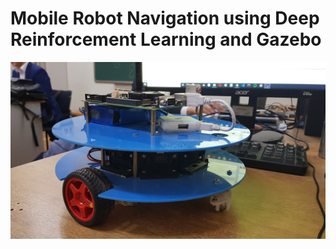 # Mobile Robot Navigation using Deep Reinforcement Learning and Gazebo

![](https://github.com/ganzob/robot_navigation_deep_rl_gazebo/blob/master/20191223_100835.jpg)
